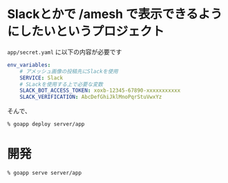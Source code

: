 # Slackとかで /amesh で表示できるようにしたいというプロジェクト

`app/secret.yaml` に以下の内容が必要です

```yaml
env_variables:
    # アメッシュ画像の投稿先にSlackを使用
    SERVICE: Slack
    # SLackを使用する上で必要な変数
    SLACK_BOT_ACCESS_TOKEN: xoxb-12345-67890-xxxxxxxxxxx
    SLACK_VERIFICATION: AbcDefGhiJklMnoPqrStuVwxYz
```

そんで、

```sh
% goapp deploy server/app
```

# 開発

```sh
% goapp serve server/app
```
